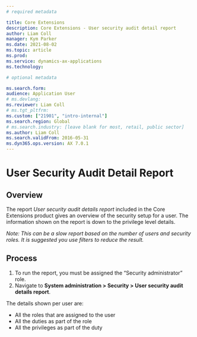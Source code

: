 ```yaml
---
# required metadata

title: Core Extensions
description: Core Extensions - User security audit detail report
author: Liam Coll
manager: Kym Parker
ms.date: 2021-08-02
ms.topic: article
ms.prod: 
ms.service: dynamics-ax-applications
ms.technology: 

# optional metadata

ms.search.form:  
audience: Application User
# ms.devlang: 
ms.reviewer: Liam Coll
# ms.tgt_pltfrm: 
ms.custom: ["21901", "intro-internal"]
ms.search.region: Global
# ms.search.industry: [leave blank for most, retail, public sector]
ms.author: Liam Coll
ms.search.validFrom: 2016-05-31
ms.dyn365.ops.version: AX 7.0.1
---
```


# User Security Audit Detail Report
##	Overview
The report *User security audit details report* included in the Core Extensions product gives an overview of the security setup for a user. The information shown on the report is down to the privilege level details.

*Note: This can be a slow report based on the number of users and security roles. It is suggested you use filters to reduce the result.*

## Process
1. To run the report, you must be assigned the “Security administrator” role.
2. Navigate to **System administration > Security > User security audit details report**.

The details shown per user are:
* All the roles that are assigned to the user
* All the duties as part of the role
* All the privileges as part of the duty
